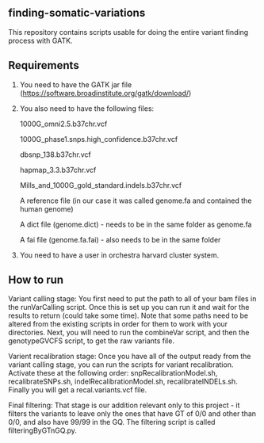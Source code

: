 ## finding-somatic-variations
This repository contains scripts usable for doing the entire variant finding process with GATK.

## Requirements

1) You need to have the GATK jar file (https://software.broadinstitute.org/gatk/download/)

2) You also need to have the following files:

      1000G_omni2.5.b37chr.vcf
	  
      1000G_phase1.snps.high_confidence.b37chr.vcf
	  
      dbsnp_138.b37chr.vcf
	  
      hapmap_3.3.b37chr.vcf
	  
      Mills_and_1000G_gold_standard.indels.b37chr.vcf
	  
      A reference file (in our case it was called genome.fa and contained the human genome)
	  
      A dict file (genome.dict) - needs to be in the same folder as genome.fa
	  
      A fai file (genome.fa.fai) - also needs to be in the same folder
	  
3) You need to have a user in orchestra harvard cluster system.


## How to run

Variant calling stage: You first need to put the path to all of your bam files in the runVarCalling script. Once this is set up
you can run it and wait for the results to return (could take some time). Note that some paths need to be altered from the existing 
scripts in order for them to work with your directories. Next, you will need to run the combineVar script, and then the genotypeGVCFS script,
to get the raw variants file.

Varient recalibration stage: Once you have all of the output ready from the variant calling stage, you can run the scripts for variant 
recalibration. Activate these at the following order: snpRecalibrationModel.sh, recalibrateSNPs.sh, indelRecalibrationModel.sh, recalibrateINDELs.sh.
Finally you will get a recal.variants.vcf file.

Final filtering: That stage is our addition relevant only to this project - it filters the variants to leave only the ones that have GT of 0/0 and 
other than 0/0, and also have 99/99 in the GQ. The filtering script is called filteringByGTnGQ.py.